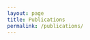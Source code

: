```yaml
---
layout: page
title: Publications
permalink: /publications/
---
```


<div>
<script src="https://bibbase.org/show?bib=https%3A%2F%2Fraw.githubusercontent.com%2Fdisaster-robotics-proalertas%2Fdisaster-robotics-proalertas.github.io%2Fmaster%2Fpublications.bib&jsonp=1"></script>
</div>
